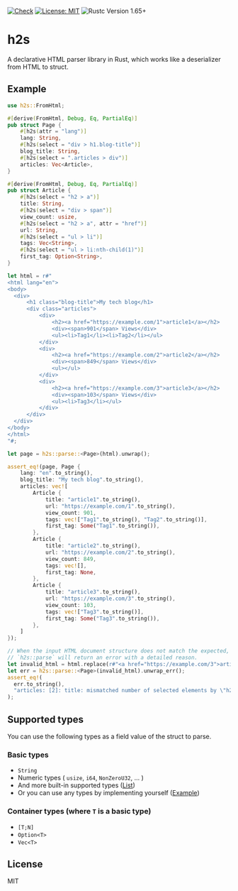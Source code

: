 [![Check](https://github.com/ikenox/h2s/actions/workflows/check.yml/badge.svg?branch=main)](https://github.com/ikenox/h2s/actions/workflows/check.yml) [![License: MIT](https://img.shields.io/badge/License-MIT-yellow.svg)](https://opensource.org/licenses/MIT) ![Rustc Version 1.65+](https://img.shields.io/badge/rustc-1.65+-bc71d0.svg)

# h2s

A declarative HTML parser library in Rust, which works like a deserializer from HTML to struct.

## Example

```rust
use h2s::FromHtml;

#[derive(FromHtml, Debug, Eq, PartialEq)]
pub struct Page {
    #[h2s(attr = "lang")]
    lang: String,
    #[h2s(select = "div > h1.blog-title")]
    blog_title: String,
    #[h2s(select = ".articles > div")]
    articles: Vec<Article>,
}

#[derive(FromHtml, Debug, Eq, PartialEq)]
pub struct Article {
    #[h2s(select = "h2 > a")]
    title: String,
    #[h2s(select = "div > span")]
    view_count: usize,
    #[h2s(select = "h2 > a", attr = "href")]
    url: String,
    #[h2s(select = "ul > li")]
    tags: Vec<String>,
    #[h2s(select = "ul > li:nth-child(1)")]
    first_tag: Option<String>,
}

let html = r#"
<html lang="en">
<body>
  <div>
      <h1 class="blog-title">My tech blog</h1>
      <div class="articles">
          <div>
              <h2><a href="https://example.com/1">article1</a></h2>
              <div><span>901</span> Views</div>
              <ul><li>Tag1</li><li>Tag2</li></ul>
          </div>
          <div>
              <h2><a href="https://example.com/2">article2</a></h2>
              <div><span>849</span> Views</div>
              <ul></ul>
          </div>
          <div>
              <h2><a href="https://example.com/3">article3</a></h2>
              <div><span>103</span> Views</div>
              <ul><li>Tag3</li></ul>
          </div>
      </div>
  </div>
</body>
</html>
"#;

let page = h2s::parse::<Page>(html).unwrap();

assert_eq!(page, Page {
    lang: "en".to_string(),
    blog_title: "My tech blog".to_string(),
    articles: vec![
        Article {
            title: "article1".to_string(),
            url: "https://example.com/1".to_string(),
            view_count: 901,
            tags: vec!["Tag1".to_string(), "Tag2".to_string()],
            first_tag: Some("Tag1".to_string()),
        },
        Article {
            title: "article2".to_string(),
            url: "https://example.com/2".to_string(),
            view_count: 849,
            tags: vec![],
            first_tag: None,
        },
        Article {
            title: "article3".to_string(),
            url: "https://example.com/3".to_string(),
            view_count: 103,
            tags: vec!["Tag3".to_string()],
            first_tag: Some("Tag3".to_string()),
        },
    ]
});

// When the input HTML document structure does not match the expected,
// `h2s::parse` will return an error with a detailed reason.
let invalid_html = html.replace(r#"<a href="https://example.com/3">article3</a>"#, "");
let err = h2s::parse::<Page>(invalid_html).unwrap_err();
assert_eq!(
  err.to_string(),
  "articles: [2]: title: mismatched number of selected elements by \"h2 > a\": expected exactly one element, but no elements found"
);
```

## Supported types

You can use the following types as a field value of the struct to parse.

### Basic types

  - `String`
  - Numeric types ( `usize`, `i64`, `NonZeroU32`, ... )
  - And more built-in supported types ([List](./core/src/parseable.rs))
  - Or you can use any types by implementing yourself ([Example](./examples/custom_field_value.rs))

### Container types (where `T` is a basic type)

  - `[T;N]`
  - `Option<T>`
  - `Vec<T>`

## License

MIT
